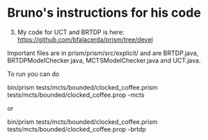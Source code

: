 # Bruno's instructions for his code
3. My code for UCT and BRTDP is here: https://github.com/bfalacerda/prism/tree/devel

Important files are in prism/prism/src/explicit/ and are BRTDP.java, BRTDPModelChecker.java, MCTSModelChecker.java and UCT.java.

To run you can do

bin/prism tests/mcts/bounded/clocked_coffee.prism tests/mcts/bounded/clocked_coffee.prop -mcts

or

bin/prism tests/mcts/bounded/clocked_coffee.prism tests/mcts/bounded/clocked_coffee.prop -brtdp
